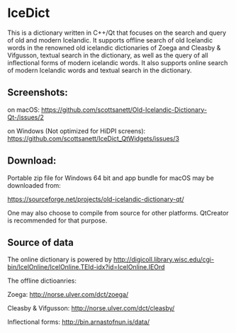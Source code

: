 # IceDict

This is a dictionary written in C++/Qt that focuses on the search and query of old and modern Icelandic. It supports offline search of old Icelandic words in the renowned old icelandic dictionaries of Zoega and Cleasby & Vifgusson, textual search in the dictionary, as well as the query of all inflectional forms of modern icelandic words. It also supports online search of modern Icelandic words and textual search in the dictionary. 

## Screenshots:

on macOS:
https://github.com/scottsanett/Old-Icelandic-Dictionary-Qt-/issues/2

on Windows (Not optimized for HiDPI screens):
https://github.com/scottsanett/IceDict_QtWidgets/issues/3

## Download:

Portable zip file for Windows 64 bit and app bundle for macOS may be downloaded from:

https://sourceforge.net/projects/old-icelandic-dictionary-qt/

One may also choose to compile from source for other platforms. QtCreator is recommended for that purpose.

## Source of data

The online dictionary is powered by http://digicoll.library.wisc.edu/cgi-bin/IcelOnline/IcelOnline.TEId-idx?id=IcelOnline.IEOrd


The offline dictioanries:


Zoega: http://norse.ulver.com/dct/zoega/


Cleasby & Vifgusson: http://norse.ulver.com/dct/cleasby/


Inflectional forms: http://bin.arnastofnun.is/data/
